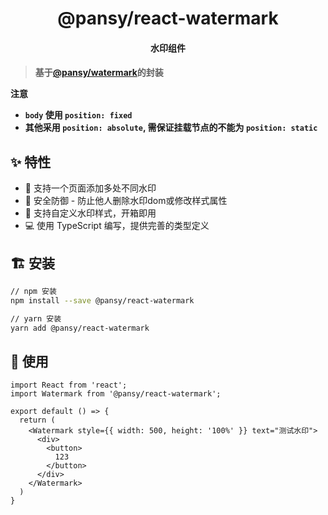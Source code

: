 <h1 align="center">@pansy/react-watermark</h1>

<h4 align="center">水印组件<h4>

> 基于[@pansy/watermark](https://github.com/pansyjs/watermark)的封装

**注意**

- `body` 使用 `position: fixed`
- 其他采用 `position: absolute`, 需保证挂载节点的不能为 `position: static`

## ✨ 特性

- 🚀 支持一个页面添加多处不同水印
- 🌈 安全防御 - 防止他人删除水印dom或修改样式属性
- 🐠 支持自定义水印样式，开箱即用
- 💻 使用 TypeScript 编写，提供完善的类型定义

## 🏗 安装

```sh
// npm 安装
npm install --save @pansy/react-watermark

// yarn 安装
yarn add @pansy/react-watermark
```

## 🔨 使用

```
import React from 'react';
import Watermark from '@pansy/react-watermark';

export default () => {
  return (
    <Watermark style={{ width: 500, height: '100%' }} text="测试水印">
      <div>
        <button>
          123
        </button>
      </div>
    </Watermark>
  )
}
```
